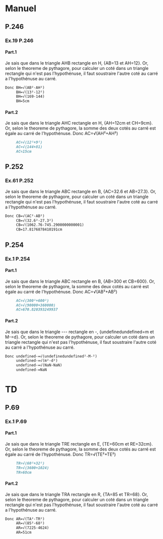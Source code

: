 # Manuel
## P.246
### Ex.19 P.246
#### Part.1

Je sais que dans le triangle AHB rectangle en H, {AB=13 et AH=12}.
Or, selon le theoreme de pythagore, pour calculer un coté dans un triangle rectangle qui n'est pas l'hypothénuse, il faut soustraire l'autre coté au carré a l'hypothénuse au carré.
```markdown
Donc BH=√(AB²-AH²)
     BH=√(13²-12²)
     BH=√(169-144)
     BH=5cm
```

#### Part.2

Je sais que dans le triangle AHC rectangle en H, {AH=12cm et CH=9cm}.
Or, selon le theoreme de pythagore, la somme des deux cotés au carré est égale au carré de l'hypothénuse.
Donc AC=√(AH²+AH²)
```markdown
     AC=√(12²+9²)
     AC=√(144+81)
     AC=15cm
```
## P.252
### Ex.61 P.252

Je sais que dans le triangle ABC rectangle en B, {AC=32.6 et AB=27.3}.
Or, selon le theoreme de pythagore, pour calculer un coté dans un triangle rectangle qui n'est pas l'hypothénuse, il faut soustraire l'autre coté au carré a l'hypothénuse au carré.
```markdown
Donc CB=√(AC²-AB²)
     CB=√(32.6²-27.3²)
     CB=√(1062.76-745.2900000000001)
     CB=17.8176878410191cm
```

## P.254
### Ex.1 P.254
#### Part.1

Je sais que dans le triangle ABC rectangle en B, {AB=300 et CB=600}.
Or, selon le theoreme de pythagore, la somme des deux cotés au carré est égale au carré de l'hypothénuse.
Donc AC=√(AB²+AB²)
```markdown
     AC=√(300²+600²)
     AC=√(90000+360000)
     AC=670.820393249937
```
#### Part.2

Je sais que dans le triangle --- rectangle en -, {undefinedundefined=m et M-=d}.
Or, selon le theoreme de pythagore, pour calculer un coté dans un triangle rectangle qui n'est pas l'hypothénuse, il faut soustraire l'autre coté au carré a l'hypothénuse au carré.
```markdown
Donc undefined-=√(undefinedundefined²-M-²)
     undefined-=√(m²-d²)
     undefined-=√(NaN-NaN)
     undefined-=NaN
```

# TD
## P.69
### Ex.1 P.69
#### Part.1

Je sais que dans le triangle TRE rectangle en E, {TE=60cm et RE=32cm}.
Or, selon le theoreme de pythagore, la somme des deux cotés au carré est égale au carré de l'hypothénuse.
Donc TR=√(TE²+TE²)
```markdown
     TR=√(60²+32²)
     TR=√(3600+1024)
     TR=68cm
```
#### Part.2

Je sais que dans le triangle TRA rectangle en R, {TA=85 et TR=68}.
Or, selon le theoreme de pythagore, pour calculer un coté dans un triangle rectangle qui n'est pas l'hypothénuse, il faut soustraire l'autre coté au carré a l'hypothénuse au carré.
```markdown
Donc AR=√(TA²-TR²)
     AR=√(85²-68²)
     AR=√(7225-4624)
     AR=51cm
```
